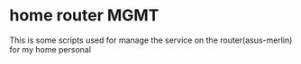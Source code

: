 # home router MGMT
This is some scripts used for manage the service on the router(asus-merlin) for my home personal

